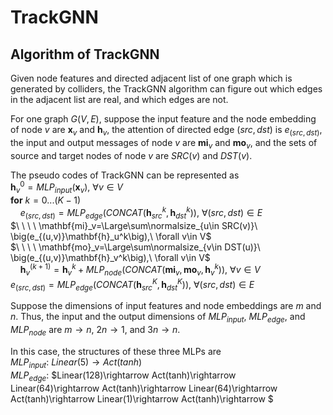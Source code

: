 
# TrackGNN 

## Algorithm of TrackGNN 

Given node features and directed adjacent list of one graph which is generated by colliders, the TrackGNN algorithm can figure out which edges in the adjacent list are real, and which edges are not. 

For one graph $G(V,E)$, suppose the input feature and the node embedding of node $v$ are $\mathbf{x}_v$ and $\mathbf{h}_v$, the attention of directed edge $(src, dst)$ is $e_{(src,dst)}$, the input and output messages of node $v$ are $\mathbf{mi}_v$ and $\mathbf{mo}_v$, and the sets of source and target nodes of node $v$ are $SRC(v)$ and $DST(v)$. 

The pseudo codes of TrackGNN can be represented as  
$\mathbf{h}_v^0=MLP_{input}(\mathbf{x}_v),\ \forall v\in V$  
$\mathbf{for}\ k=0...(K-1)$  
$\ \ \ \ e_{(src,dst)}=MLP_{edge}\Big(CONCAT(\mathbf{h}_{src}^k,\mathbf{h}_{dst}^k)\Big),\ \forall(src,dst)\in E$  
$\ \ \ \ \mathbf{mi}_v=\Large\sum\normalsize_{u\in SRC(v)}\ \big(e_{(u,v)}\mathbf{h}_u^k\big),\ \forall v\in V$  
$\ \ \ \ \mathbf{mo}_v=\Large\sum\normalsize_{v\in DST(u)}\ \big(e_{(u,v)}\mathbf{h}_v^k\big),\ \forall v\in V$  
$\ \ \ \ \mathbf{h}_v^{(k+1)}=\mathbf{h}_v^k+MLP_{node}\Big(CONCAT(\mathbf{mi}_v,\mathbf{mo}_v,\mathbf{h}_v^k)\Big),\ \forall v\in V$  
$e_{(src,dst)}=MLP_{edge}\Big(CONCAT(\mathbf{h}_{src}^K,\mathbf{h}_{dst}^K)\Big),\ \forall(src,dst)\in E$  

Suppose the dimensions of input features and node embeddings are $m$ and $n$. Thus, the input and the output dimensions of $MLP_{input}$, $MLP_{edge}$, and $MLP_{node}$ are $m\rightarrow n$, $2n\rightarrow 1$, and $3n\rightarrow n$. 

In this case, the structures of these three MLPs are  
$MLP_{input}$: $Linear(5)\rightarrow Act(tanh)$  
$MLP_{edge}$: $Linear(128)\rightarrow Act(tanh)\rightarrow Linear(64)\rightarrow Act(tanh)\rightarrow Linear(64)\rightarrow Act(tanh)\rightarrow Linear(1)\rightarrow Act(tanh)\rightarrow $  

## 




